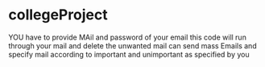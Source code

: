 # collegeProject

YOU have to provide MAil and password of your email
this code will run through your mail and delete the unwanted mail 
can send mass Emails
and specify mail according to important and unimportant as specified by you
